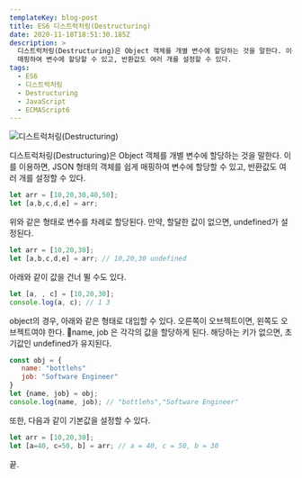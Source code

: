 ```yaml
---
templateKey: blog-post
title: ES6 디스트럭처링(Destructuring)
date: 2020-11-18T18:51:30.185Z
description: >
  디스트럭처링(Destructuring)은 Object 객체를 개별 변수에 할당하는 것을 말한다. 이를 이용하면, JSON 형태의 객체를 쉽게
  매핑하여 변수에 할당할 수 있고, 반환값도 여러 개를 설정할 수 있다.
tags:
  - ES6
  - 디스트럭처링
  - Destructuring
  - JavaScript
  - ECMAScript6
---
```

![디스트럭처링(Destructuring)](/assets/es6.png "디스트럭처링(Destructuring)")

디스트럭처링(Destructuring)은 Object 객체를 개별 변수에 할당하는 것을 말한다. 이를 이용하면, JSON 형태의 객체를 쉽게 매핑하여 변수에 할당할 수 있고, 반환값도 여러 개를 설정할 수 있다.

```javascript
let arr = [10,20,30,40,50];
let [a,b,c,d,e] = arr;
```

위와 같은 형태로 변수를 차례로 할당된다. 만약, 할달한 값이 없으면, undefined가 설정된다.

```javascript
let arr = [10,20,30];
let [a,b,c,d,e] = arr; // 10,20,30 undefined
```

아래와 같이 값을 건너 뛸 수도 있다.

```javascript
let [a, , c] = [10,20,30];
console.log(a, c); // 1 3
```

object의 경우, 아래와 같은 형태로 대입할 수 있다. 오른쪽이 오브젝트이면, 왼쪽도 오브젝트여야 한다. name, job 은 각각의 값을 할당하게 된다. 해당하는 키가 없으면, 초기값인 undefined가 유지된다.

```javascript
const obj = {
   name: "bottlehs"
   job: "Software Engineer"
}
let {name, job} = obj;
console.log(name, job); // "bottlehs","Software Engineer"
```

또한, 다음과 같이 기본값을 설정할 수 있다.

```javascript
let arr = [10,20,30];
let [a=40, c=50, b] = arr; // a = 40, c = 50, b = 30
```

끝.